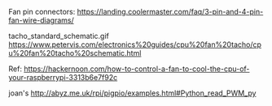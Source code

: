 Fan pin connectors:
    https://landing.coolermaster.com/faq/3-pin-and-4-pin-fan-wire-diagrams/

tacho_standard_schematic.gif
    https://www.petervis.com/electronics%20guides/cpu%20fan%20tacho/cpu%20fan%20tacho%20schematic.html

Ref:
    https://hackernoon.com/how-to-control-a-fan-to-cool-the-cpu-of-your-raspberrypi-3313b6e7f92c

joan's
    http://abyz.me.uk/rpi/pigpio/examples.html#Python_read_PWM_py

